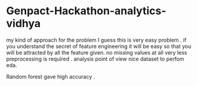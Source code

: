 # Genpact-Hackathon-analytics-vidhya
my kind of approach for the problem
I guess this is very easy problem .
if you understand the secret of feature engineering it will be easy so that you will be attracted by all the feature given.
no missing values at all
very less preprocessing is required .
analysis point of view nice dataset to perfom eda.

Random forest gave high accuracy .
